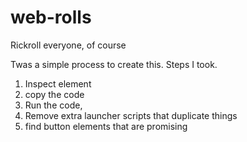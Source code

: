 # web-rolls

Rickroll everyone, of course

Twas a simple process to create this.
Steps I took.
1. Inspect element
2. copy the code
3. Run the code,
4. Remove extra launcher scripts that duplicate things
5. find button elements that are promising 
